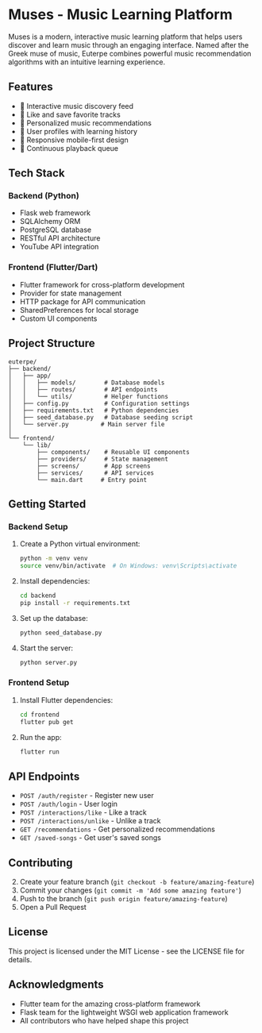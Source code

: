 # Muses - Music Learning Platform

Muses is a modern, interactive music learning platform that helps users discover and learn music through an engaging interface. Named after the Greek muse of music, Euterpe combines powerful music recommendation algorithms with an intuitive learning experience.

## Features

- 🎵 Interactive music discovery feed
- 💖 Like and save favorite tracks
- 🎯 Personalized music recommendations
- 👤 User profiles with learning history
- 📱 Responsive mobile-first design
- 🔄 Continuous playback queue

## Tech Stack

### Backend (Python)
- Flask web framework
- SQLAlchemy ORM
- PostgreSQL database
- RESTful API architecture
- YouTube API integration

### Frontend (Flutter/Dart)
- Flutter framework for cross-platform development
- Provider for state management
- HTTP package for API communication
- SharedPreferences for local storage
- Custom UI components

## Project Structure

```
euterpe/
├── backend/
│   ├── app/
│   │   ├── models/        # Database models
│   │   ├── routes/        # API endpoints
│   │   └── utils/         # Helper functions
│   ├── config.py          # Configuration settings
│   ├── requirements.txt   # Python dependencies
│   ├── seed_database.py   # Database seeding script
│   └── server.py         # Main server file
│
└── frontend/
    └── lib/
        ├── components/    # Reusable UI components
        ├── providers/     # State management
        ├── screens/       # App screens
        ├── services/      # API services
        └── main.dart     # Entry point
```

## Getting Started

### Backend Setup

1. Create a Python virtual environment:
   ```bash
   python -m venv venv
   source venv/bin/activate  # On Windows: venv\Scripts\activate
   ```

2. Install dependencies:
   ```bash
   cd backend
   pip install -r requirements.txt
   ```

3. Set up the database:
   ```bash
   python seed_database.py
   ```

4. Start the server:
   ```bash
   python server.py
   ```

### Frontend Setup

1. Install Flutter dependencies:
   ```bash
   cd frontend
   flutter pub get
   ```

2. Run the app:
   ```bash
   flutter run
   ```

## API Endpoints

- `POST /auth/register` - Register new user
- `POST /auth/login` - User login
- `POST /interactions/like` - Like a track
- `POST /interactions/unlike` - Unlike a track
- `GET /recommendations` - Get personalized recommendations
- `GET /saved-songs` - Get user's saved songs

## Contributing

2. Create your feature branch (`git checkout -b feature/amazing-feature`)
3. Commit your changes (`git commit -m 'Add some amazing feature'`)
4. Push to the branch (`git push origin feature/amazing-feature`)
5. Open a Pull Request

## License

This project is licensed under the MIT License - see the LICENSE file for details.

## Acknowledgments

- Flutter team for the amazing cross-platform framework
- Flask team for the lightweight WSGI web application framework
- All contributors who have helped shape this project